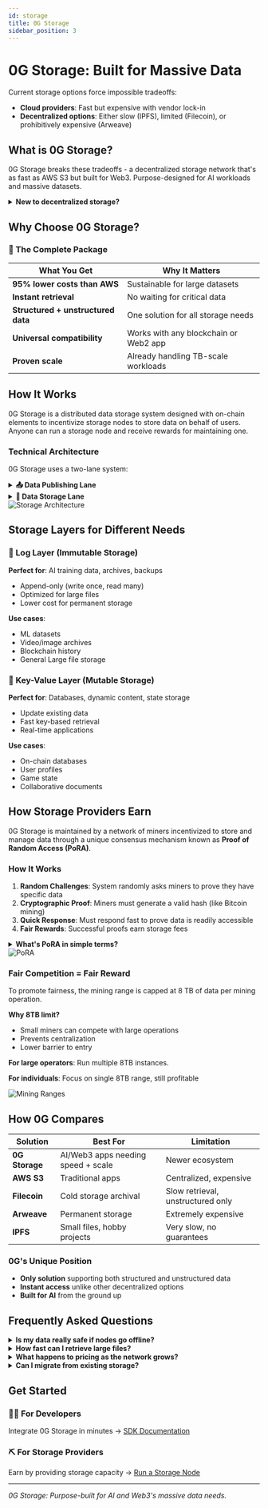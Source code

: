 ```yaml
---
id: storage
title: 0G Storage
sidebar_position: 3
---
```


# 0G Storage: Built for Massive Data

Current storage options force impossible tradeoffs:
- **Cloud providers**: Fast but expensive with vendor lock-in
- **Decentralized options**: Either slow (IPFS), limited (Filecoin), or prohibitively expensive (Arweave)

## What is 0G Storage?

0G Storage breaks these tradeoffs - a decentralized storage network that's as fast as AWS S3 but built for Web3. Purpose-designed for AI workloads and massive datasets.

<details>
<summary><b>New to decentralized storage?</b></summary>

Traditional storage (like AWS):
- One company controls your data
- They can delete it, censor it, or change prices
- Single point of failure

Decentralized storage (like 0G):
- Data spread across thousands of nodes
- No single entity can delete or censor
- Always available, even if nodes go offline
</details>

## Why Choose 0G Storage?

### 🚀 The Complete Package

| What You Get | Why It Matters |
|--------------|----------------|
| **95% lower costs than AWS** | Sustainable for large datasets |
| **Instant retrieval** | No waiting for critical data |
| **Structured + unstructured data** | One solution for all storage needs |
| **Universal compatibility** | Works with any blockchain or Web2 app |
| **Proven scale** | Already handling TB-scale workloads |

## How It Works

0G Storage is a distributed data storage system designed with on-chain elements to incentivize storage nodes to store data on behalf of users. Anyone can run a storage node and receive rewards for maintaining one.

### Technical Architecture

0G Storage uses a two-lane system:

<details>
<summary><b>📤 Data Publishing Lane</b></summary>

- Handles metadata and availability proofs
- Verified through 0G Consensus network
- Enables fast data discovery
</details>

<details>
<summary><b>💾 Data Storage Lane</b></summary>

- Manages actual data storage
- Uses erasure coding: splits data into chunks with redundancy
- Even if 30% of nodes fail, your data remains accessible
- Automatic replication maintains availability
</details>
<img src="/img/0G Storage Architecture.png" alt="Storage Architecture" />

## Storage Layers for Different Needs

### 📁 Log Layer (Immutable Storage)
**Perfect for**: AI training data, archives, backups
- Append-only (write once, read many)
- Optimized for large files
- Lower cost for permanent storage

**Use cases**:
- ML datasets
- Video/image archives  
- Blockchain history
- General Large file storage

### 🔑 Key-Value Layer (Mutable Storage)
**Perfect for**: Databases, dynamic content, state storage
- Update existing data
- Fast key-based retrieval
- Real-time applications

**Use cases**:
- On-chain databases
- User profiles
- Game state
- Collaborative documents


## How Storage Providers Earn
0G Storage is maintained by a network of miners incentivized to store and manage data through a unique consensus mechanism known as **Proof of Random Access (PoRA)**.

### How It Works

1. **Random Challenges**: System randomly asks miners to prove they have specific data
2. **Cryptographic Proof**: Miners must generate a valid hash (like Bitcoin mining)
3. **Quick Response**: Must respond fast to prove data is readily accessible
4. **Fair Rewards**: Successful proofs earn storage fees

<details>
<summary><b>What's PoRA in simple terms?</b></summary>

Imagine a teacher randomly checking if students did their homework:
1. Teacher picks a random student (miner)
2. Asks for a specific page (data chunk)
3. Student must show it quickly
4. If correct, student gets rewarded

This ensures miners actually store the data they claim to store.
</details>

<img src="/img/pora.png" alt="PoRA" />

### Fair Competition = Fair Reward
To promote fairness, the mining range is capped at 8 TB of data per mining operation.

**Why 8TB limit?**
- Small miners can compete with large operations
- Prevents centralization
- Lower barrier to entry

**For large operators**: Run multiple 8TB instances.

**For individuals**: Focus on single 8TB range, still profitable

<img src="/img/data-chanks.png" alt="Mining Ranges" />

## How 0G Compares

| Solution | Best For | Limitation |
|----------|----------|------------|
| **0G Storage** | AI/Web3 apps needing speed + scale | Newer ecosystem |
| **AWS S3** | Traditional apps | Centralized, expensive |
| **Filecoin** | Cold storage archival | Slow retrieval, unstructured only |
| **Arweave** | Permanent storage | Extremely expensive |
| **IPFS** | Small files, hobby projects | Very slow, no guarantees |

### 0G's Unique Position
- **Only solution** supporting both structured and unstructured data
- **Instant access** unlike other decentralized options
- **Built for AI** from the ground up

## Frequently Asked Questions

<details>
<summary><b>Is my data really safe if nodes go offline?</b></summary>

Yes! The erasure coding system ensures your data survives node failures. The network automatically maintains redundancy levels, so your data remains accessible even during significant outages.
</details>

<details>
<summary><b>How fast can I retrieve large files?</b></summary>

- Parallel retrieval from multiple nodes
- Bandwidth limited only by your connection
- 200 MBPS retrieval speed even at network congestion
- CDN-like performance through geographic distribution
</details>

<details>
<summary><b>What happens to pricing as the network grows?</b></summary>

The network fee is fixed. All pricing is transparent and on-chain, preventing hidden fees or sudden changes.
</details>

<details>
<summary><b>Can I migrate from existing storage?</b></summary>

Yes, easily:
1. Keep existing infrastructure
2. Use 0G as overflow or backup
3. Gradually migrate based on access patterns
</details>

## Get Started

### 🧑‍💻 For Developers
Integrate 0G Storage in minutes
→ [SDK Documentation](/developer-hub/building-on-0g/storage/sdk)

### ⛏️ For Storage Providers  
Earn by providing storage capacity
→ [Run a Storage Node](/run-a-node/storage-node)

---

*0G Storage: Purpose-built for AI and Web3's massive data needs.*
